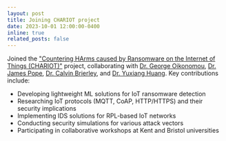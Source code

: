```yaml
---
layout: post
title: Joining CHARIOT project
date: 2023-10-01 12:00:00-0400
inline: true
related_posts: false
---
```


Joined the ["Countering HArms caused by Ransomware on the Internet of Things (CHARIOT)"](https://gtr.ukri.org/projects?ref=EP%2FX036707%2F1) project, collaborating with [Dr. George Oikonomou](https://www.bristol.ac.uk/people/person/George-Oikonomou-0fda9c54-8e62-4aa7-8ce3-7713345bd3bc/), [Dr. James Pope](https://www.bristol.ac.uk/people/person/James-Pope-51230534-52e6-4a47-8ef8-3636de46f381/), [Dr. Calvin Brierley](https://research.kent.ac.uk/cyber/person/calvin-brierley/), and [Dr. Yuxiang Huang](https://research-information.bris.ac.uk/en/persons/yuxiang-huang). Key contributions include:

- Developing lightweight ML solutions for IoT ransomware detection
- Researching IoT protocols (MQTT, CoAP, HTTP/HTTPS) and their security implications
- Implementing IDS solutions for RPL-based IoT networks
- Conducting security simulations for various attack vectors
- Participating in collaborative workshops at Kent and Bristol universities
